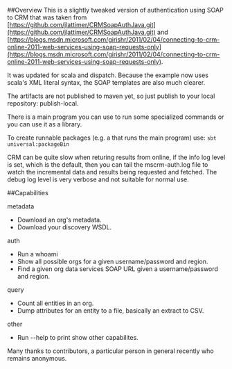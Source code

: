 ##Overview
This is a slightly tweaked version of authentication using SOAP to CRM
that was taken from [https://github.com/jlattimer/CRMSoapAuthJava.git](https://github.com/jlattimer/CRMSoapAuthJava.git)
and [https://blogs.msdn.microsoft.com/girishr/2011/02/04/connecting-to-crm-online-2011-web-services-using-soap-requests-only](https://blogs.msdn.microsoft.com/girishr/2011/02/04/connecting-to-crm-online-2011-web-services-using-soap-requests-only).

It was updated for scala and dispatch. Because the example now uses
scala's XML literal syntax, the SOAP templates are also much clearer.

The artifacts are not published to maven yet, so just publish
to your local repository: publish-local.

There is a main program you can use to run some specialized commands or you can use it as a library.

To create runnable packages (e.g. a that runs the main program) use: `sbt universal:packageBin`

CRM can be quite slow when returing results from online, if the info log level is set,
which is the default, then you can tail the mscrm-auth.log file to watch the incremental
data and results being requested and fetched. The debug log level is very verbose and
not suitable for normal use.

##Capabilities

metadata
* Download an org's metadata.
* Download your discovery WSDL.

auth
* Run a whoami
* Show all possible orgs for a given username/password and region.
* Find a given org data services SOAP URL given a username/password and region.

query
* Count all entities in an org.
* Dump attributes for an entity to a file, basically an extract to CSV.

other
* Run --help to print show other capabilites.


Many thanks to contributors, a particular person in general recently who remains anonymous.

